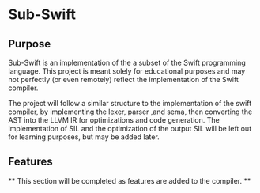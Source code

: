 # Sub-Swift

## Purpose
Sub-Swift is an implementation of the a subset of the Swift programming language. This project is meant solely for educational purposes and may not perfectly (or even remotely) reflect the implementation of the Swift compiler. 

The project will follow a similar structure to the implementation of the swift compiler, by implementing the lexer, parser ,and sema, then converting the AST into the LLVM IR for optimizations and code generation. The implementation of SIL and the optimization of the output SIL will be left out for learning purposes, but may be added later. 

## Features 
** This section will be completed as features are added to the compiler. **